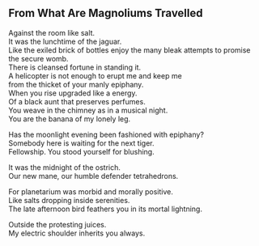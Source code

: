 From What Are Magnoliums Travelled
----------------------------------
Against the room like salt.  
It was the lunchtime of the jaguar.  
Like the exiled brick of bottles enjoy the many bleak attempts to promise  
the secure womb.  
There is cleansed fortune in standing it.  
A helicopter is not enough to erupt me and keep me  
from the thicket of your manly epiphany.  
When you rise upgraded like a energy.  
Of a black aunt that preserves perfumes.  
You weave in the chimney as in a musical night.  
You are the banana of my lonely leg.  
  
Has the moonlight evening been fashioned with epiphany?  
Somebody here is waiting for the next tiger.  
Fellowship. You stood yourself for blushing.  
  
It was the midnight of the ostrich.  
Our new mane, our humble defender tetrahedrons.  
  
For planetarium was morbid and morally positive.  
Like salts dropping inside serenities.  
The late afternoon bird feathers you in its mortal lightning.  
  
Outside the protesting juices.  
My electric shoulder inherits you always.  
